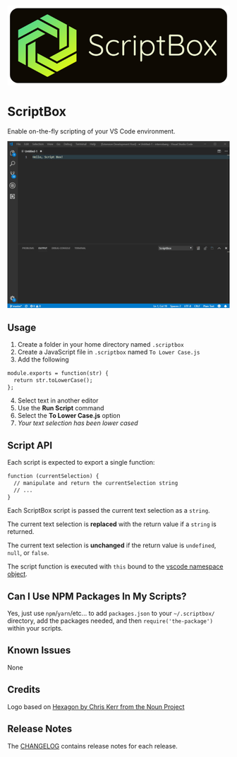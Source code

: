 ![ScriptBox](documentation/logo-with-name.png)

# ScriptBox

Enable on-the-fly scripting of your VS Code environment.

![ScriptBox in action](documentation/demo.gif)

## Usage

1. Create a folder in your home directory named `.scriptbox`
2. Create a JavaScript file in `.scriptbox` named `To Lower Case.js`
3. Add the following

```
module.exports = function(str) {
  return str.toLowerCase();
};
```

4. Select text in another editor
5. Use the **Run Script** command
6. Select the **To Lower Case.js** option
7. _Your text selection has been lower cased_

## Script API

Each script is expected to export a single function:

```
function (currentSelection) {
  // manipulate and return the currentSelection string
  // ...
}
```

Each ScriptBox script is passed the current text selection as a `string`.

The current text selection is **replaced** with the return value if a `string` is returned.

The current text selection is **unchanged** if the return value is `undefined`, `null`, or `false`.

The script function is executed with `this` bound to the [vscode namespace object](https://code.visualstudio.com/docs/extensionAPI/vscode-api).

## Can I Use NPM Packages In My Scripts?

Yes, just use `npm`/`yarn`/etc... to add `packages.json` to your `~/.scriptbox/` directory, add the packages needed, and then `require('the-package')` within your scripts.

## Known Issues

None

## Credits

Logo based on [Hexagon by Chris Kerr from the Noun Project](https://thenounproject.com/term/hexagon/30707/)

## Release Notes

The [CHANGELOG](CHANGELOG.md) contains release notes for each release.

